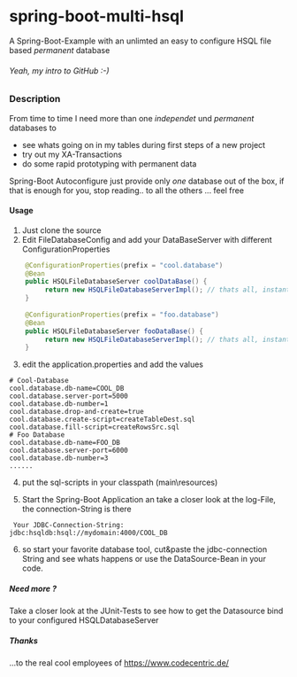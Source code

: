 # spring-boot-multi-hsql
A Spring-Boot-Example with an unlimted an easy to configure HSQL file based _permanent_ database

######  Yeah, my intro to GitHub :-) 
### Description

From time to time I need more than one _independet_ und _permanent_ databases to
* see whats going on in my tables during first steps of a new project
* try out my XA-Transactions 
* do some rapid prototyping with permanent data

Spring-Boot Autoconfigure just provide only *one* database out of the box, if that is enough for you, stop reading..
to all the others ... feel free 

#### Usage

1. Just clone the source
2. Edit FileDatabaseConfig and add your DataBaseServer with different ConfigurationProperties  
``` java
    @ConfigurationProperties(prefix = "cool.database")
    @Bean 
    public HSQLFileDatabaseServer coolDataBase() {
	     return new HSQLFileDatabaseServerImpl(); // thats all, instantiate and starts the server
    }
  
    @ConfigurationProperties(prefix = "foo.database")
    @Bean 
    public HSQLFileDatabaseServer fooDataBase() {
	     return new HSQLFileDatabaseServerImpl(); // thats all, instantiate and starts the server
    }

```
3. edit the application.properties and add the values

```
# Cool-Database
cool.database.db-name=COOL_DB
cool.database.server-port=5000
cool.database.db-number=1
cool.database.drop-and-create=true
cool.database.create-script=createTableDest.sql
cool.database.fill-script=createRowsSrc.sql
# Foo Database
cool.database.db-name=FOO_DB
cool.database.server-port=6000
cool.database.db-number=3
......
```

4. put the sql-scripts in your classpath (main\resources)

5. Start the Spring-Boot Application an take a closer look at the log-File, the connection-String is there
```` 
 Your JDBC-Connection-String:  jdbc:hsqldb:hsql://mydomain:4000/COOL_DB
```` 
6. so start your favorite database tool, cut&paste the jdbc-connection String and see whats happens or use the DataSource-Bean in your code.

##### Need more ?

Take a closer look at the JUnit-Tests to see how to get the Datasource bind to your configured HSQLDatabaseServer


##### Thanks
...to the real cool employees of https://www.codecentric.de/ 

